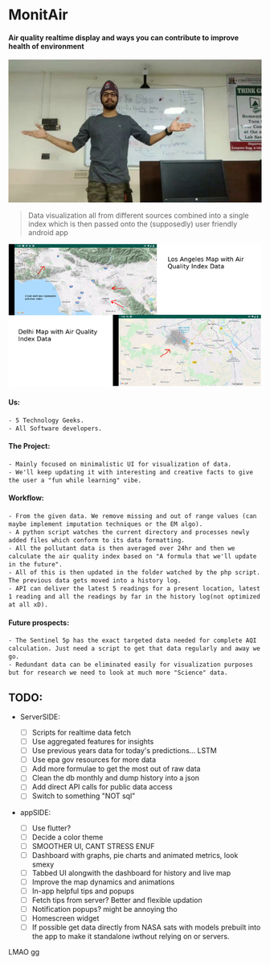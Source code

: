 # MonitAir
#### Air quality realtime display and ways you can contribute to improve health of environment

[![Youtube intro](https://raw.githubusercontent.com/Derpimort/MonitAir/master/MISC/youtube.jpg)](https://www.youtube.com/watch?v=QqS_PfHknYc)

> Data visualization all from different sources combined into a single index which is then passed onto the (supposedly) user friendly android app

![App screenshot](https://raw.githubusercontent.com/Derpimort/MonitAir/master/MISC/ss.png)

#### Us:


    - 5 Technology Geeks.
    - All Software developers.


#### The Project:


    - Mainly focused on minimalistic UI for visualization of data.
    - We'll keep updating it with interesting and creative facts to give the user a "fun while learning" vibe.


#### Workflow:

    - From the given data. We remove missing and out of range values (can maybe implement imputation techniques or the EM algo).
    - A python script watches the current directory and processes newly added files which conform to its data formatting.
    - All the pollutant data is then averaged over 24hr and then we calculate the air quality index based on "A formula that we'll update in the future".
    - All of this is then updated in the folder watched by the php script. The previous data gets moved into a history log.
    - API can deliver the latest 5 readings for a present location, latest 1 reading and all the readings by far in the history log(not optimized at all xD).


#### Future prospects:

    - The Sentinel 5p has the exact targeted data needed for complete AQI calculation. Just need a script to get that data regularly and away we go.
    - Redundant data can be eliminated easily for visualization purposes but for research we need to look at much more "Science" data.

## TODO:
- ServerSIDE:

    - [ ] Scripts for realtime data fetch
    - [ ] Use aggregated features for insights
    - [ ] Use previous years data for today's predictions... LSTM
    - [ ] Use epa gov resources for more data
    - [ ] Add more formulae to get the most out of raw data
    - [ ] Clean the db monthly and dump history into a json
    - [ ] Add direct API calls for public data access
    - [ ] Switch to something "NOT sql" 
    
- appSIDE:

    - [ ] Use flutter?
    - [ ] Decide a color theme
    - [ ] SMOOTHER UI, CANT STRESS ENUF
    - [ ] Dashboard with graphs, pie charts and animated metrics, look smexy
    - [ ] Tabbed UI alongwith the dashboard for history and live map
    - [ ] Improve the map dynamics and animations
    - [ ] In-app helpful tips and popups
    - [ ] Fetch tips from server? Better and flexible updation
    - [ ] Notification popups? might be annoying tho
    - [ ] Homescreen widget
    - [ ] If possible get data directly from NASA sats with models prebuilt into the app to make it standalone iwthout relying on or servers.

LMAO gg
